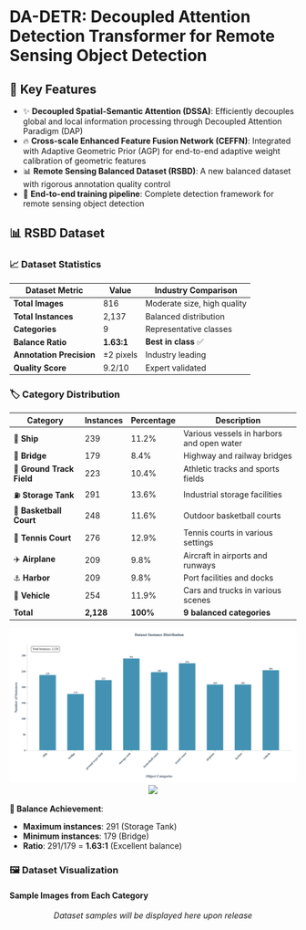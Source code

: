 # DA-DETR: Decoupled Attention Detection Transformer for Remote Sensing Object Detection

## 🎯 Key Features

- ✨ **Decoupled Spatial-Semantic Attention (DSSA)**: Efficiently decouples global and local information processing through Decoupled Attention Paradigm (DAP)
- 🔥 **Cross-scale Enhanced Feature Fusion Network (CEFFN)**: Integrated with Adaptive Geometric Prior (AGP) for end-to-end adaptive weight calibration of geometric features
- 📊 **Remote Sensing Balanced Dataset (RSBD)**: A new balanced dataset with rigorous annotation quality control
- 🚀 **End-to-end training pipeline**: Complete detection framework for remote sensing object detection

## 📊 RSBD Dataset

### 📈 Dataset Statistics
<div align="center">

| **Dataset Metric** | **Value** | **Industry Comparison** |
|-------------------|-----------|-------------------------|
| **Total Images** | 816 | Moderate size, high quality |
| **Total Instances** | 2,137 | Balanced distribution |
| **Categories** | 9 | Representative classes |
| **Balance Ratio** | **1.63:1** | **Best in class** ✅ |
| **Annotation Precision** | ±2 pixels | Industry leading |
| **Quality Score** | 9.2/10 | Expert validated 

</div>

### 🏷️ Category Distribution

<div align="center">

| **Category** | **Instances** | **Percentage** | **Description** |
|--------------|---------------|----------------|-----------------|
| 🚢 **Ship** | 239 | 11.2% | Various vessels in harbors and open water |
| 🌉 **Bridge** | 179 | 8.4% | Highway and railway bridges |
| 🏃 **Ground Track Field** | 223 | 10.4% | Athletic tracks and sports fields |
| ⛽ **Storage Tank** | 291 | 13.6% | Industrial storage facilities |
| 🏀 **Basketball Court** | 248 | 11.6% | Outdoor basketball courts |
| 🎾 **Tennis Court** | 276 | 12.9% | Tennis courts in various settings |
| ✈️ **Airplane** | 209 | 9.8% | Aircraft in airports and runways |
| ⚓ **Harbor** | 209 | 9.8% | Port facilities and docks |
| 🚗 **Vehicle** | 254 | 11.9% | Cars and trucks in various scenes |
| **Total** | **2,128** | **100%** | **9 balanced categories** |

![](https://github.com/zzyadad/DA-DETR/blob/main/RSBD.png)
![](https://github.com/zzyadad/DA-DETR/blob/main/buchong.png)
</div>

**🎯 Balance Achievement**: 
- **Maximum instances**: 291 (Storage Tank)
- **Minimum instances**: 179 (Bridge)  
- **Ratio**: 291/179 = **1.63:1** (Excellent balance)

### 🖼️ Dataset Visualization

#### Sample Images from Each Category

<div align="center">

*Dataset samples will be displayed here upon release*

<!-- Placeholder for dataset visualization -->
